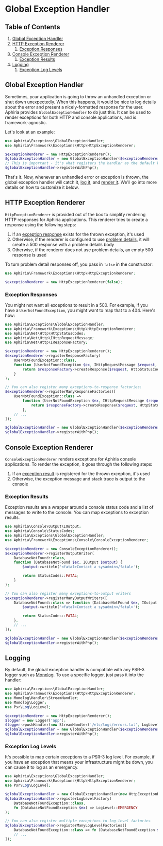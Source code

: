 <h1 id="doc-title">Global Exception Handler</h1>

<nav class="toc-nav" markdown="1">

<div class="toc-nav-contents" markdown="1">

<h2 id="table-of-contents">Table of Contents</h2>

1. [Global Exception Handler](#global-exception-handler)
2. [HTTP Exception Renderer](#http-exception-renderer)
   1. [Exception Responses](#exception-responses)
3. [Console Exception Renderer](#console-exception-renderer)
   1. [Exception Results](#exception-results)
3. [Logging](#logging)
   1. [Exception Log Levels](#exception-log-levels)

</div>

</nav>

<h2 id="global-exception-handler">Global Exception Handler</h2>

Sometimes, your application is going to throw an unhandled exception or shut down unexpectedly.  When this happens, it would be nice to log details about the error and present a nicely-formatted response for the user.  Aphiria provides `GlobalExceptionHandler` to do just this.  It can be used to render exceptions for both HTTP and console applications, and is framework-agnostic.

Let's look at an example:

```php
use Aphiria\Exceptions\GlobalExceptionHandler;
use Aphiria\Framework\Exceptions\Http\HttpExceptionRenderer;

$exceptionRenderer = new HttpExceptionRenderer();
$globalExceptionHandler = new GlobalExceptionHandler($exceptionRenderer);
// This is important - it's what registers the handler as the default handler in PHP
$globalExceptionHandler->registerWithPhp();
```

That's it.  Now, whenever an unhandled error or exception is thrown, the global exception handler will catch it, [log it](#logging), and [render it](#http-exception-renderer).  We'll go into more details on how to customize it below.

<h2 id="http-exception-renderer">HTTP Exception Renderer</h2>

`HttpExceptionRenderer` is provided out of the box to simplify rendering HTTP responses for Aphiria applications.  This renderer tries to create a response using the following steps:
  
1. If an [exception response](#exception-response) exists for the thrown exception, it's used
2. Otherwise, if the renderer is configured to use <a href="https://tools.ietf.org/html/rfc7807" target="_blank">problem details</a>, it will create a 500 response with a problem details body
3. Otherwise, if the renderer does not use problem details, an empty 500 response is used

To turn problem detail responses off, you pass in `false` in the constructor:

```php
use Aphiria\Framework\Exceptions\Http\HttpExceptionRenderer;

$exceptionRenderer = new HttpExceptionRenderer(false);
```

<h3 id="exception-responses">Exception Responses</h3>

You might not want all exceptions to result in a 500.  For example, if you have a `UserNotFoundException`, you might want to map that to a 404.  Here's how:

```php
use Aphiria\Exceptions\GlobalExceptionHandler;
use Aphiria\Framework\Exceptions\Http\HttpExceptionRenderer;
use Aphiria\Net\Http\HttpStatusCodes;
use Aphiria\Net\Http\IHttpRequestMessage;
use Aphiria\Net\Http\IResponseFactory;

$exceptionRenderer = new HttpExceptionRenderer();
$exceptionRenderer->registerResponseFactory(
    UserNotFoundException::class,
    function (UserNotFoundException $ex, IHttpRequestMessage $request, IResponseFactory $responseFactory) {
        return $responseFactory->createResponse($request, HttpStatusCodes::HTTP_NOT_FOUND);
    }
);

// You can also register many exceptions-to-response factories:
$exceptionRenderer->registerManyResponseFactories([
    UserNotFoundException::class => 
        function (UserNotFoundException $ex, IHttpRequestMessage $request, IResponseFactory $responseFactory) {
            return $responseFactory->createResponse($request, HttpStatusCodes::HTTP_NOT_FOUND);
        },
    // ...
]);

$globalExceptionHandler = new GlobalExceptionHandler($exceptionRenderer);
$globalExceptionHandler->registerWithPhp();
```

<h2 id="console-exception-renderer">Console Exception Renderer</h2>

`ConsoleExceptionRenderer` renders exceptions for Aphiria console applications.  To render the exception, it goes through the following steps:

1. If an [exception result](#exception-results) is registered for the thrown exception, it's used
2. Otherwise, the exception message and stack trace is output to the console

<h3 id="exception-results">Exception Results</h3>

Exception results are a wrapper around a console status code and a list of messages to write to the console.  You can map exceptions to exception results.

```php
use Aphiria\Console\Output\IOutput;
use Aphiria\Console\StatusCodes;
use Aphiria\Exceptions\GlobalExceptionHandler;
use Aphiria\Framework\Exceptions\Console\ConsoleExceptionRenderer;

$exceptionRenderer = new ConsoleExceptionRenderer();
$exceptionRenderer->registerOutputWriter(
    DatabaseNotFound::class,
    function (DatabaseNotFound $ex, IOutput $output) {
        $output->writeln('<fatal>Contact a sysadmin</fatal>');

        return StatusCodes::FATAL;
    }
);

// You can also register many exceptions-to-output writers
$exceptionRenderer->registerManyOutputWriters([
    DatabaseNotFound::class => function (DatabaseNotFound $ex, IOutput $output) {
        $output->writeln('<fatal>Contact a sysadmin</fatal>');

        return StatusCodes::FATAL;
    },
    // ...
]);

$globalExceptionHandler = new GlobalExceptionHandler($exceptionRenderer);
$globalExceptionHandler->registerWithPhp();
```

<h2 id="logging">Logging</h2>

By default, the global exception handler is compatible with any PSR-3 logger such as <a href="https://github.com/Seldaek/monolog" target="_blank">Monolog</a>.  To use a specific logger, just pass it into the handler:

```php
use Aphiria\Exceptions\GlobalExceptionHandler;
use Aphiria\Framework\Exceptions\Http\HttpExceptionRenderer;
use Monolog\Handler\StreamHandler;
use Monolog\Logger;
use Psr\Log\LogLevel;

$exceptionRenderer = new HttpExceptionRenderer();
$logger = new Logger('app');
$logger->pushHandler(new StreamHandler('/etc/logs/errors.txt', LogLevel::DEBUG));
$globalExceptionHandler = new GlobalExceptionHandler($exceptionRenderer, $logger);
$globalExceptionHandler->registerWithPhp();
```

<h3 id="exception-log-levels">Exception Log Levels</h3>

It's possible to map certain exceptions to a PSR-3 log level.  For example, if you have an exception that means your infrastructure might be down, you can cause it to log as an emergency.

```php
use Aphiria\Exceptions\GlobalExceptionHandler;
use Aphiria\Framework\Exceptions\Http\HttpExceptionRenderer;
use Psr\Log\LogLevel;

$globalExceptionHandler = new GlobalExceptionHandler(new HttpExceptionRenderer());
$globalExceptionHandler->registerLogLevelFactory(
    DatabaseNotFoundException::class,
    fn (DatabaseNotFoundException $ex) => LogLevel::EMERGENCY
);

// You can also register multiple exceptions-to-log-level factories
$globalExceptionHandler->registerManyLogLevelFactories([
    DatabaseNotFoundException::class => fn (DatabaseNotFoundException $ex) => LogLevel::EMERGENCY,
    // ...
]);
```
